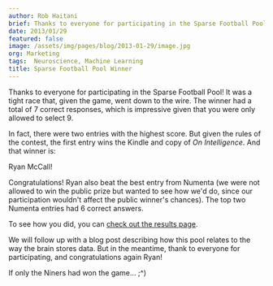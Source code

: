 ```yaml
---
author: Rob Haitani
brief: Thanks to everyone for participating in the Sparse Football Pool!  It was a tight race that, given the game, went down to the wire.  The winner had a total
date: 2013/01/29
featured: false
image: /assets/img/pages/blog/2013-01-29/image.jpg
org: Marketing
tags:  Neuroscience, Machine Learning
title: Sparse Football Pool Winner
---
```


Thanks to everyone for participating in the Sparse Football Pool!  It was a
tight race that, given the game, went down to the wire.  The winner had a total
of 7 correct responses, which is impressive given that you were only allowed to
select 9.

In fact, there were two entries with the highest score. But given the rules of
the contest, the first entry wins the Kindle and copy of *On Intelligence*.  And
that winner is:

Ryan McCall!

Congratulations!  Ryan also beat the best entry from Numenta (we were not
allowed to win the public prize but wanted to see how we'd do, since our
participation wouldn't affect the public winner's chances). The top two Numenta
entries had 6 correct answers.

To see how you did, you can
[check out the results page](/legal/results/sparse-football-pool-i-2013.html).

We will follow up with a blog post describing how this pool relates to the way
the brain stores data. But in the meantime, thank to everyone for participating,
and congratulations again Ryan!

If only the Niners had won the game… ;^)
